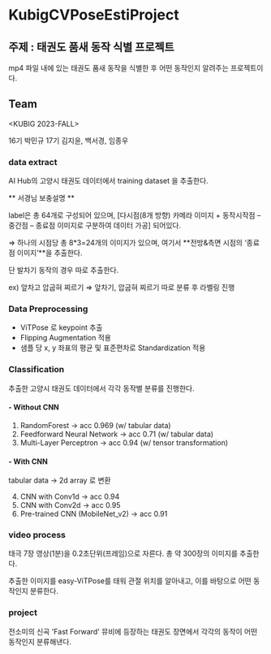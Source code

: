# KubigCVPoseEstiProject
## 주제 : 태권도 품새 동작 식별 프로젝트
mp4 파일 내에 있는 태권도 품새 동작을 식별한 후 어떤 동작인지 알려주는 프로젝트이다.
## Team

<KUBIG 2023-FALL> 

16기 박민규 17기 김지윤, 백서경, 임종우

### data extract
AI Hub의 고양시 태권도 데이터에서 training dataset 을 추출한다.

** 서경님 보충설명 **

label은 총 64개로 구성되어 있으며, [다시점(8개 방향) 카메라 이미지 + 동작시작점 – 중간점 – 종료점 이미지로 구분하여 데이터 가공] 되어있다.

⇒ 하나의 시점당 총 8*3=24개의 이미지가 있으며, 여기서 **전방&측면 시점의 ‘종료점 이미지’**을 추출한다.

단 발차기 동작의 경우 따로 추출한다.

ex) 앞차고 압굽혀 찌르기 ⇒ 앞차기, 압굽혀 찌르기 따로 분류 후 라벨링 진행

### Data Preprocessing
- ViTPose 로 keypoint 추출
- Flipping Augmentation 적용
- 샘플 당 x, y 좌표의 평균 및 표준편차로 Standardization 적용

### Classification
추출한 고양시 태권도 데이터에서 각각 동작별 분류를 진행한다.

#### - Without CNN
 1. RandomForest -> acc 0.969 (w/ tabular data)
 2. Feedforward Neural Network -> acc 0.71 (w/ tabular data)
 3. Multi-Layer Perceptron -> acc 0.94 (w/ tensor transformation)

#### - With CNN
tabular data -> 2d array 로 변환

 4. CNN with Conv1d -> acc 0.94
 5. CNN with Conv2d -> acc 0.95
 6. Pre-trained CNN (MobileNet_v2) -> acc 0.91

### video process
태극 7장 영상(1분)을 0.2초단위(프레임)으로 자른다. 총 약 300장의 이미지를 추출한다.

추출한 이미지를 easy-ViTPose를 태워 관절 위치를 알아내고, 이를 바탕으로 어떤 동작인지 분류한다.

### project
전소미의 신곡 'Fast Forward' 뮤비에 등장하는 태권도 장면에서 각각의 동작이 어떤 동작인지 분류해낸다.
